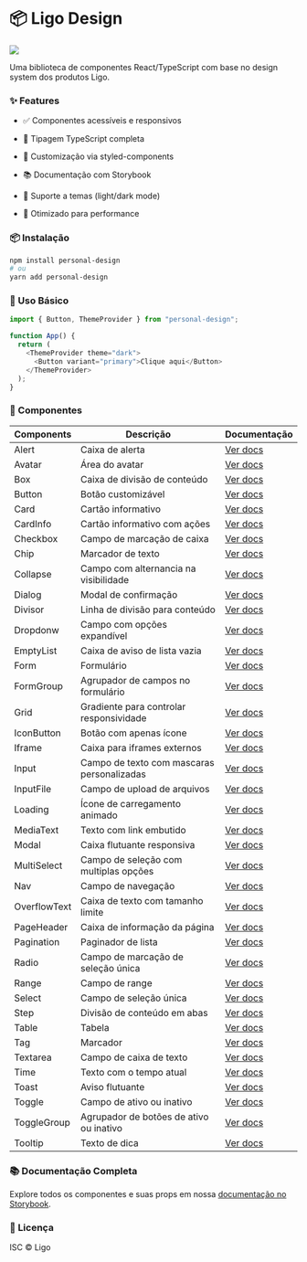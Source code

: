 # 📦 Ligo Design

[![](https://cdn.jsdelivr.net/gh/storybookjs/brand@main/badge/badge-storybook.svg)](https://cdn.jsdelivr.net/gh/storybookjs/brand@main/badge/badge-storybook.svg)

Uma biblioteca de componentes React/TypeScript com base no design system dos produtos Ligo.

### ✨ Features

- ✅ Componentes acessíveis e responsivos

- 🔧 Tipagem TypeScript completa

- 🎨 Customização via styled-components

- 📚 Documentação com Storybook

- 🌈 Suporte a temas (light/dark mode)

- 🚀 Otimizado para performance

### 📦 Instalação

```bash
npm install personal-design
# ou
yarn add personal-design
```

### 🚀 Uso Básico

```javascript
import { Button, ThemeProvider } from "personal-design";

function App() {
  return (
    <ThemeProvider theme="dark">
      <Button variant="primary">Clique aqui</Button>
    </ThemeProvider>
  );
}
```

### 🔧 Componentes

| Components   | Descrição                                  | Documentação                                                                                        |
| ------------ | ------------------------------------------ | --------------------------------------------------------------------------------------------------- |
| Alert        | Caixa de alerta                            | [Ver docs](https://hakainokami.github.io/personal-design/?path=/docs/components-alert--docs)        |
| Avatar       | Área do avatar                             | [Ver docs](https://hakainokami.github.io/personal-design/?path=/docs/components-avatar--docs)       |
| Box          | Caixa de divisão de conteúdo               | [Ver docs](https://hakainokami.github.io/personal-design/?path=/docs/components-box--docs)          |
| Button       | Botão customizável                         | [Ver docs](https://hakainokami.github.io/personal-design/?path=/docs/components-button--docs)       |
| Card         | Cartão informativo                         | [Ver docs](https://hakainokami.github.io/personal-design/?path=/docs/components-card--docs)         |
| CardInfo     | Cartão informativo com ações               | [Ver docs](https://hakainokami.github.io/personal-design/?path=/docs/components-cardinfo--docs)     |
| Checkbox     | Campo de marcação de caixa                 | [Ver docs](https://hakainokami.github.io/personal-design/?path=/docs/components-checkbox--docs)     |
| Chip         | Marcador de texto                          | [Ver docs](https://hakainokami.github.io/personal-design/?path=/docs/components-chip--docs)         |
| Collapse     | Campo com alternancia na visibilidade      | [Ver docs](https://hakainokami.github.io/personal-design/?path=/docs/components-collapse--docs)     |
| Dialog       | Modal de confirmação                       | [Ver docs](https://hakainokami.github.io/personal-design/?path=/docs/components-dialog--docs)       |
| Divisor      | Linha de divisão para conteúdo             | [Ver docs](https://hakainokami.github.io/personal-design/?path=/docs/components-divisor--docs)      |
| Dropdonw     | Campo com opções expandível                | [Ver docs](https://hakainokami.github.io/personal-design/?path=/docs/components-dropdown--docs)     |
| EmptyList    | Caixa de aviso de lista vazia              | [Ver docs](https://hakainokami.github.io/personal-design/?path=/docs/components-emptylist--docs)    |
| Form         | Formulário                                 | [Ver docs](https://hakainokami.github.io/personal-design/?path=/docs/components-form--docs)         |
| FormGroup    | Agrupador de campos no formulário          | [Ver docs](https://hakainokami.github.io/personal-design/?path=/docs/components-formgroup--docs)    |
| Grid         | Gradiente para controlar responsividade    | [Ver docs](https://hakainokami.github.io/personal-design/?path=/docs/components-grid--docs)         |
| IconButton   | Botão com apenas ícone                     | [Ver docs](https://hakainokami.github.io/personal-design/?path=/docs/components-iconbutton--docs)   |
| Iframe       | Caixa para iframes externos                | [Ver docs](https://hakainokami.github.io/personal-design/?path=/docs/components-iframe--docs)       |
| Input        | Campo de texto com mascaras personalizadas | [Ver docs](https://hakainokami.github.io/personal-design/?path=/docs/components-input--docs)        |
| InputFile    | Campo de upload de arquivos                | [Ver docs](https://hakainokami.github.io/personal-design/?path=/docs/components-inputfile--docs)    |
| Loading      | Ícone de carregamento animado              | [Ver docs](https://hakainokami.github.io/personal-design/?path=/docs/components-loading--docs)      |
| MediaText    | Texto com link embutido                    | [Ver docs](https://hakainokami.github.io/personal-design/?path=/docs/components-mediatext--docs)    |
| Modal        | Caixa flutuante responsiva                 | [Ver docs](https://hakainokami.github.io/personal-design/?path=/docs/components-modal--docs)        |
| MultiSelect  | Campo de seleção com multiplas opções      | [Ver docs](https://hakainokami.github.io/personal-design/?path=/docs/components-multiselect--docs)  |
| Nav          | Campo de navegação                         | [Ver docs](https://hakainokami.github.io/personal-design/?path=/docs/components-nav--docs)          |
| OverflowText | Caixa de texto com tamanho limite          | [Ver docs](https://hakainokami.github.io/personal-design/?path=/docs/components-overflowtext--docs) |
| PageHeader   | Caixa de informação da página              | [Ver docs](https://hakainokami.github.io/personal-design/?path=/docs/components-pageheader--docs)   |
| Pagination   | Paginador de lista                         | [Ver docs](https://hakainokami.github.io/personal-design/?path=/docs/components-pagination--docs)   |
| Radio        | Campo de marcação de seleção única         | [Ver docs](https://hakainokami.github.io/personal-design/?path=/docs/components-radio--docs)        |
| Range        | Campo de range                             | [Ver docs](https://hakainokami.github.io/personal-design/?path=/docs/components-range--docs)        |
| Select       | Campo de seleção única                     | [Ver docs](https://hakainokami.github.io/personal-design/?path=/docs/components-select--docs)       |
| Step         | Divisão de conteúdo em abas                | [Ver docs](https://hakainokami.github.io/personal-design/?path=/docs/components-step--docs)         |
| Table        | Tabela                                     | [Ver docs](https://hakainokami.github.io/personal-design/?path=/docs/components-table--docs)        |
| Tag          | Marcador                                   | [Ver docs](https://hakainokami.github.io/personal-design/?path=/docs/components-tag--docs)          |
| Textarea     | Campo de caixa de texto                    | [Ver docs](https://hakainokami.github.io/personal-design/?path=/docs/components-textarea--docs)     |
| Time         | Texto com o tempo atual                    | [Ver docs](https://hakainokami.github.io/personal-design/?path=/docs/components-time--docs)         |
| Toast        | Aviso flutuante                            | [Ver docs](https://hakainokami.github.io/personal-design/?path=/docs/components-toast--docs)        |
| Toggle       | Campo de ativo ou inativo                  | [Ver docs](https://hakainokami.github.io/personal-design/?path=/docs/components-toggle--docs)       |
| ToggleGroup  | Agrupador de botões de ativo ou inativo    | [Ver docs](https://hakainokami.github.io/personal-design/?path=/docs/components-togglegroup--docs)  |
| Tooltip      | Texto de dica                              | [Ver docs](https://hakainokami.github.io/personal-design/?path=/docs/components-tooltip--docs)      |

### 📚 Documentação Completa

Explore todos os componentes e suas props em nossa [documentação no Storybook](https://hakainokami.github.io/personal-design "documentação no Storybook").

### 📄 Licença

ISC © Ligo
